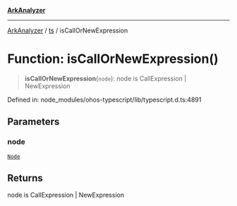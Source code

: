 [**ArkAnalyzer**](../../../../README.md)

***

[ArkAnalyzer](../../../../globals.md) / [ts](../README.md) / isCallOrNewExpression

# Function: isCallOrNewExpression()

> **isCallOrNewExpression**(`node`): node is CallExpression \| NewExpression

Defined in: node\_modules/ohos-typescript/lib/typescript.d.ts:4891

## Parameters

### node

[`Node`](../interfaces/Node.md)

## Returns

node is CallExpression \| NewExpression
